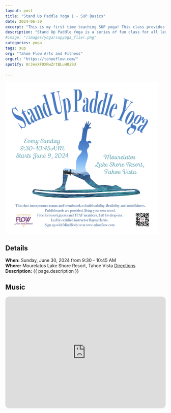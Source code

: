 ```yaml
---
layout: post
title: "Stand Up Paddle Yoga 1 - SUP Basics"
date: 2024-06-30 
excerpt: "This is my first time teaching SUP yoga! This class provides an introduction to SUP yoga and focuses on grounding poses to build confidence and stability on the water."
description: "Stand Up Paddle Yoga is a series of fun class for all levels with flowing poses and breathwork to build stability, flexibility, and mindfulness. These classes will follow an arc of opening awareness, warm-up stretch, balancing poses, inversions, grounding poses, relaxation, and a cold plunge."
#image: "/images/yoga/supyoga_flier.png"
categories: yoga
tags: sup
org: "Tahoe Flow Arts and Fitness"
orgurl: "https://tahoeflow.com/"
spotify: 0rJevXFOXRwZrtBLuH8i9U

---
```


<img src="/images/yoga/supyoga_flier.png" alt="FLier" width="95%"/>


## Details

**When:** Sunday, June 30, 2024 from 9:30 - 10:45 AM   
**Where:** Mourelatos Lake Shore Resort, Tahoe Vista [Directions](https://www.google.com/maps/dir//6834+N+Lake+Blvd,+Tahoe+Vista,+CA+96148/@39.239939,-120.1344659,12z/data=!4m8!4m7!1m0!1m5!1m1!1s0x809964b0ff6493a3:0x7579cace84dcb8f8!2m2!1d-120.052065!2d39.239968?entry=ttu)      
**Description:** {{ page.description }}  


## Music

<iframe style="border-radius:12px" src="https://open.spotify.com/embed/playlist/{{ page.spotify }}?utm_source=generator" width="100%" height="352" frameBorder="0" allowfullscreen="" allow="autoplay; clipboard-write; encrypted-media; fullscreen; picture-in-picture" loading="lazy"></iframe>  